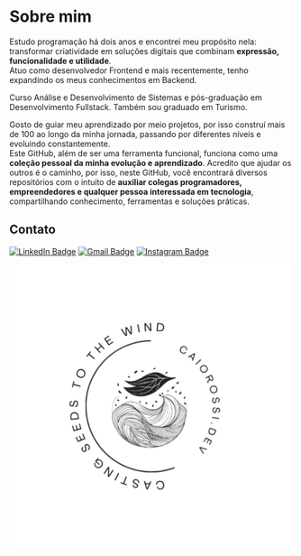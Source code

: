 # Sobre mim
Estudo programação há dois anos e encontrei meu propósito nela: transformar criatividade em soluções digitais que combinam **expressão, funcionalidade e utilidade**.  
Atuo como desenvolvedor Frontend e mais recentemente, tenho expandindo os meus conhecimentos em Backend.  

Curso Análise e Desenvolvimento de Sistemas e pós-graduação em Desenvolvimento Fullstack. Também sou graduado em Turismo.

Gosto de guiar meu aprendizado por meio projetos, por isso construí mais de 100 ao longo da minha jornada, passando por diferentes níveis e evoluindo constantemente.  
Este GitHub, além de ser uma ferramenta funcional, funciona como uma **coleção pessoal da minha evolução e aprendizado**.
Acredito que ajudar os outros é o caminho, por isso, neste GitHub, você encontrará diversos repositórios com o intuito de **auxiliar colegas programadores, empreendedores e qualquer pessoa interessada em tecnologia**, compartilhando conhecimento, ferramentas e soluções práticas.

## Contato
[![LinkedIn Badge](https://img.shields.io/badge/LinkedIn-0077B5?style=for-the-badge&logo=linkedin&logoColor=white)](https://www.linkedin.com/in/caio-rossi-dev/)
[![Gmail Badge](https://img.shields.io/badge/Gmail-D14836?style=for-the-badge&logo=gmail&logoColor=white)](mailto:caiorossi.code@gmail.com)
[![Instagram Badge](https://img.shields.io/badge/Instagram-E4405F?style=for-the-badge&logo=instagram&logoColor=white)](https://www.instagram.com/caiorossi.dev/)

![Logo](https://github.com/Caiorossi00/Caiorossi00/blob/main/Logo.png?raw=true)


